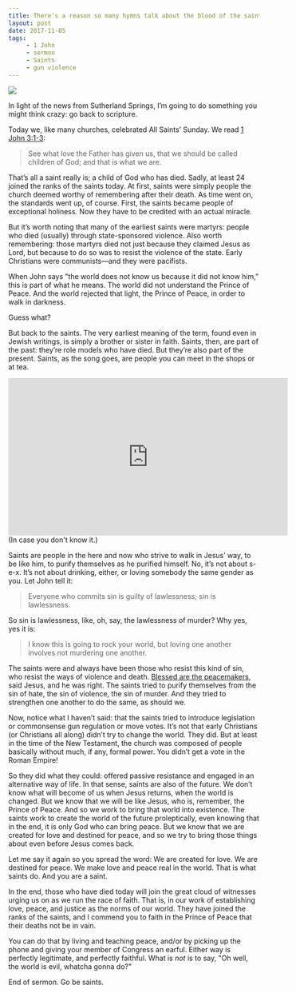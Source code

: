 ```yaml
---
title: There's a reason so many hymns talk about the blood of the saints
layout: post
date: 2017-11-05
tags: 
     - 1 John
     - sermon
     - Saints
     - gun violence
---
```

<img src="http://apastorsnotebook.com/img/allsaints.jpg">

In light of the news from Sutherland Springs, I’m going to do something you might think crazy: go back to scripture.

Today we, like many churches, celebrated All Saints’ Sunday. We read <a href="http://bible.oremus.org/?ql=376916452">1 John 3:1-3</a>:
<blockquote>
	See what love the Father has given us, that we should be called children of God; and that is what we are.
</blockquote>
That’s all a saint really is; a child of God who has died. Sadly, at least 24 joined the ranks of the saints today. At first, saints were simply people the church deemed worthy of remembering after their death. As time went on, the standards went up, of course. First, the saints became people of exceptional holiness. Now they have to be credited with an actual miracle.

But it’s worth noting that many of the earliest saints were martyrs: people who died (usually) through state-sponsored violence. Also worth remembering: those martyrs died not just because they claimed Jesus as Lord, but because to do so was to resist the violence of the state. Early Christians were communists&mdash;and they were pacifists.

When John says "the world does not know us because it did not know him," this is part of what he means. The world did not understand the Prince of Peace. And the world rejected that light, the Prince of Peace, in order to walk in darkness. 

Guess what?

But back to the saints. The very earliest meaning of the term, found even in Jewish writings, is simply a brother or sister in faith. Saints, then, are part of the past: they’re role models who have died. But they’re also part of the present. Saints, as the song goes, are people you can meet in the shops or at tea.

<iframe width="560" height="315" src="https://www.youtube.com/embed/FVo9hI-zfmg" frameborder="0" allowfullscreen></iframe>
(In case you don't know it.)

Saints are people in the here and now who strive to walk in Jesus’ way, to be like him, to purify themselves as he purified himself. No, it’s not about s-e-x. It’s not about drinking, either, or loving somebody the same gender as you. Let John tell it:
<blockquote>
	Everyone who commits sin is guilty of lawlessness; sin is lawlessness.
</blockquote>
So sin is lawlessness, like, oh, say, the lawlessness of murder? Why yes, yes it is:
<blockquote>
	I know this is going to rock your world, but loving one another involves not murdering one another.
</blockquote>
The saints were and always have been those who resist this kind of sin, who resist the ways of violence and death. <a href="http://bible.oremus.org/?ql=376934851">Blessed are the peacemakers</a>, said Jesus, and he was right. The saints tried to purify themselves from the sin of hate, the sin of violence, the sin of murder. And they tried to strengthen one another to do the same, as should we.

Now, notice what I haven’t said: that the saints tried to introduce legislation or commonsense gun regulation or move votes. It’s not that early Christians (or Christians all along) didn’t try to change the world. They did. But at least in the time of the New Testament, the church was composed of people basically without much, if any, formal power. You didn’t get a vote in the Roman Empire!

So they did what they could: offered passive resistance and engaged in an alternative way of life. In that sense, saints are also of the future. We don’t know what will become of us when Jesus returns, when the world is changed. But we know that we will be like Jesus, who is, remember, the Prince of Peace. And so we work to bring that world into existence. The saints work to create the world of the future proleptically, even knowing that in the end, it is only God who can bring peace. But we know that we are created for love and destined for peace, and so we try to bring those things about even before Jesus comes back.

Let me say it again so you spread the word: We are created for love. We are destined for peace. We make love and peace real in the world. That is what saints do. And you are a saint.

In the end, those who have died today will join the great cloud of witnesses urging us on as we run the race of faith. That is, in our work of establishing love, peace, and justice as the norms of our world. They have joined the ranks of the saints, and I commend you to faith in the Prince of Peace that their deaths not be in vain.

You can do that by living and teaching peace, and/or by picking up the phone and giving your member of Congress an earful. Either way is perfectly legitimate, and perfectly faithful. What is *not* is to say, "Oh well, the world is evil, whatcha gonna do?"

End of sermon. Go be saints.